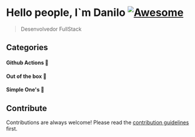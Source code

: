 
# Hello people, I`m Danilo  [![Awesome](https://cdn.rawgit.com/sindresorhus/awesome/d7305f38d29fed78fa85652e3a63e154dd8e8829/media/badge.svg)](https://github.com/sindresorhus/awesome#readme)
> Desenvolvedor FullStack 

## Categories

#### Github Actions 🤖

#### Out of the box 🌈

#### Simple One's 🤗

## Contribute

Contributions are always welcome!
Please read the [contribution guidelines](contributing.md) first.

